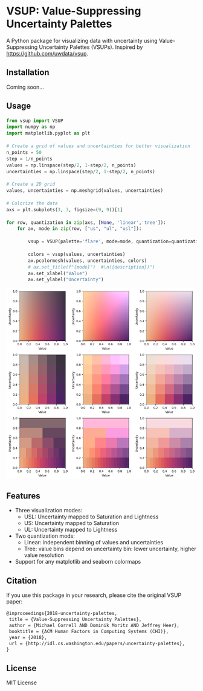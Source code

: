 # VSUP: Value-Suppressing Uncertainty Palettes

A Python package for visualizing data with uncertainty using Value-Suppressing Uncertainty Palettes (VSUPs). Inspired by https://github.com/uwdata/vsup.

## Installation
Coming soon...

## Usage

```python
from vsup import VSUP
import numpy as np
import matplotlib.pyplot as plt

# Create a grid of values and uncertainties for better visualization
n_points = 50
step = 1/n_points
values = np.linspace(step/2, 1-step/2, n_points)
uncertainties = np.linspace(step/2, 1-step/2, n_points)

# Create a 2D grid
values, uncertainties = np.meshgrid(values, uncertainties)

# Colorize the data
axs = plt.subplots(3, 3, figsize=(9, 9))[1]

for row, quantization in zip(axs, [None, 'linear','tree']):
    for ax, mode in zip(row, ["us", "ul", "usl"]):

        vsup = VSUP(palette='flare', mode=mode, quantization=quantization)

        colors = vsup(values, uncertainties)
        ax.pcolormesh(values, uncertainties, colors)
        # ax.set_title(f"{mode}")  #\n({description})")
        ax.set_xlabel("Value")
        ax.set_ylabel("Uncertainty")
```
![flare example](examples/flare_example.png)

## Features

- Three visualization modes:
  - USL: Uncertainty mapped to Saturation and Lightness
  - US: Uncertainty mapped to Saturation
  - UL: Uncertainty mapped to Lightness
- Two quantization mods:
  - Linear: independent binning of values and uncertainties
  - Tree: value bins depend on uncertainty bin: lower uncertainty, higher value resolution
- Support for any matplotlib and seaborn colormaps

## Citation

If you use this package in your research, please cite the original VSUP paper:

```
@inproceedings{2018-uncertainty-palettes,
 title = {Value-Suppressing Uncertainty Palettes},
 author = {Michael Correll AND Dominik Moritz AND Jeffrey Heer},
 booktitle = {ACM Human Factors in Computing Systems (CHI)},
 year = {2018},
 url = {http://idl.cs.washington.edu/papers/uncertainty-palettes},
}
```

## License

MIT License 